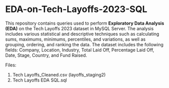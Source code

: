 # EDA-on-Tech-Layoffs-2023-SQL

This repository contains queries used to perform **Exploratory Data Analysis (EDA)** on the Tech Layoffs 2023 dataset in MySQL Server. The analysis includes various statistical and descriptive techniques such as calculating sums, maximums, minimums, percentiles, and variations, as well as grouping, ordering, and ranking the data. The dataset includes the following fields: Company, Location, Industry, Total Laid Off, Percentage Laid Off, Date, Stage, Country, and Fund Raised.

Files:
  1. Tech Layoffs_Cleaned.csv (layoffs_staging2)
  2. Tech Layoffs EDA SQL.sql
   
